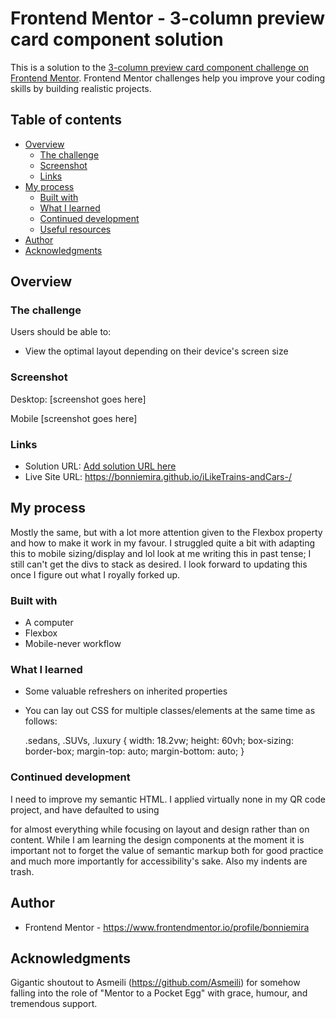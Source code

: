 # Frontend Mentor - 3-column preview card component solution

This is a solution to the [3-column preview card component challenge on Frontend Mentor](https://www.frontendmentor.io/challenges/3column-preview-card-component-pH92eAR2-). Frontend Mentor challenges help you improve your coding skills by building realistic projects.

## Table of contents

-   [Overview](#overview)
    -   [The challenge](#the-challenge)
    -   [Screenshot](#screenshot)
    -   [Links](#links)
-   [My process](#my-process)
    -   [Built with](#built-with)
    -   [What I learned](#what-i-learned)
    -   [Continued development](#continued-development)
    -   [Useful resources](#useful-resources)
-   [Author](#author)
-   [Acknowledgments](#acknowledgments)

## Overview

### The challenge

Users should be able to:

-   View the optimal layout depending on their device's screen size

### Screenshot

Desktop: [screenshot goes here]

Mobile [screenshot goes here]

### Links

-   Solution URL: [Add solution URL here](https://your-solution-url.com)
-   Live Site URL: https://bonniemira.github.io/iLikeTrains-andCars-/

## My process

Mostly the same, but with a lot more attention given to the Flexbox property and how to make it work in my favour. I struggled quite a bit with adapting this to mobile sizing/display and lol look at me writing this in past tense; I still can't get the divs to stack as desired. I look forward to updating this once I figure out what I royally forked up. 
	
### Built with

-   A computer
-   Flexbox
-   Mobile-never workflow

### What I learned

- Some valuable refreshers on inherited properties
- You can lay out CSS for multiple classes/elements at the same time as follows:

	.sedans,
	.SUVs,
	.luxury {
	  width: 18.2vw;
	  height: 60vh;
	  box-sizing: border-box;
	  margin-top: auto;
	  margin-bottom: auto;
	}
	

### Continued development

I need to improve my semantic HTML. I applied virtually none in my QR code project, and have defaulted to using <div> for almost everything while focusing on layout and design rather than on content. While I am learning the design components at the moment it is important not to forget the value of semantic markup both for good practice and much more importantly for accessibility's sake. Also my indents are trash. 

## Author

-   Frontend Mentor - https://www.frontendmentor.io/profile/bonniemira

## Acknowledgments

Gigantic shoutout to Asmeili (https://github.com/Asmeili) for somehow falling into the role of "Mentor to a Pocket Egg" with grace, humour, and tremendous support. 

